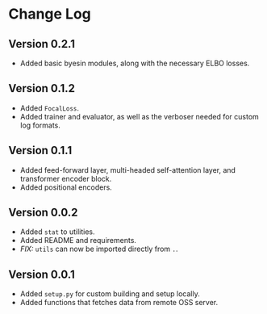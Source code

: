 # Change Log

## Version 0.2.1

- Added basic byesin modules, along with the necessary ELBO losses.

## Version 0.1.2

- Added `FocalLoss`.
- Added trainer and evaluator, as well as the verboser needed for custom log formats.

## Version 0.1.1

- Added feed-forward layer, multi-headed self-attention layer, and transformer encoder block.
- Added positional encoders.

## Version 0.0.2

- Added `stat` to utilities.
- Added README and requirements.
- *FIX:* `utils` can now be imported directly from `.`.

## Version 0.0.1

- Added `setup.py` for custom building and setup locally.
- Added functions that fetches data from remote OSS server.
